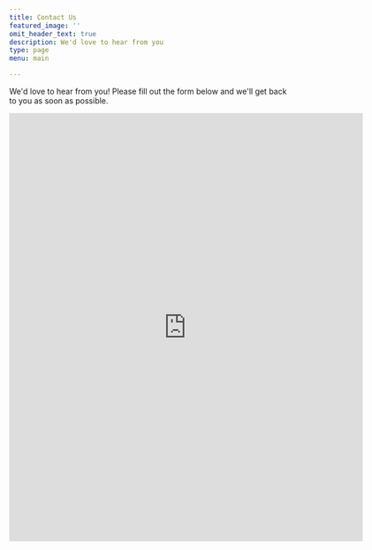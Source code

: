 ```yaml
---
title: Contact Us
featured_image: ''
omit_header_text: true
description: We'd love to hear from you
type: page
menu: main

---
```


We'd love to hear from you! Please fill out the form below and we'll get back to you as soon as possible.

<iframe src="https://docs.google.com/forms/d/e/1FAIpQLScs6MR174VH7H2PvKi8HgEngw4LfTYf6wG3SWT8fUWQboqJag/viewform?embedded=true" width="640" height="775" frameborder="0" marginheight="0" marginwidth="0">Loading…</iframe>
